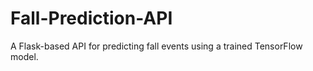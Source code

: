 # Fall-Prediction-API
A Flask-based API for predicting fall events using a trained TensorFlow model.
